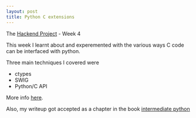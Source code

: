 ```yaml
---
layout: post
title: Python C extensions
---
```


<div class="message">
The <a href="http://deepakkarki.github.io/blog/2015/08/08/The-Hackend-Project/">Hackend Project</a> - Week 4
</div>

This week I learnt about and experemented with the various ways C code can be interfaced with python.

<!--more-->

Three main techniques I covered were
* ctypes
* SWIG
* Python/C API

More info [here](https://github.com/deepakkarki/hackend-project/blob/master/week-4/Python-C-extensions.rst).

Also, my writeup got accepted as a chapter in the book [intermediate python](http://book.pythontips.com/en/latest/python_c_extension.html)

